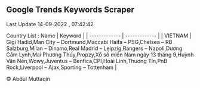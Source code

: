 

## Google Trends Keywords Scraper 
 
Last Update 14-09-2022 , 07:42:42

Country List :
 Name  | Keyword |
| ------------- | ------------- |
| VIETNAM | Gigi Hadid,Man City – Dortmund,Maccabi Haifa – PSG,Chelsea – RB Salzburg,Milan – Dinamo,Real Madrid – Leipzig,Rangers – Napoli,Dương Cẩm Lynh,Mai Phương Thúy,Propzy,Xổ số miền Nam ngày 13 tháng 9,Huỳnh Văn Nén,Wowy,Juventus – Benfica,CPI,Hoài Linh,Thương Tín,PnB Rock,Liverpool – Ajax,Sporting – Tottenham |



© Abdul Muttaqin 
